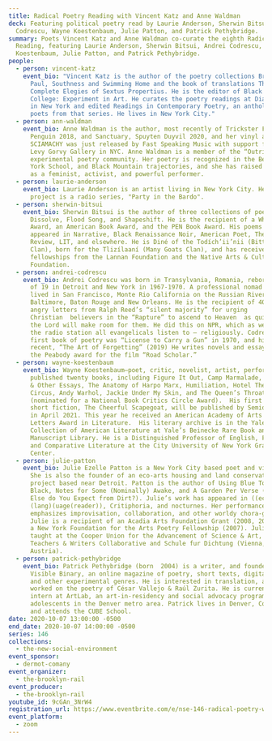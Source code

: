 ```yaml
---
title: Radical Poetry Reading with Vincent Katz and Anne Waldman
deck: Featuring political poetry read by Laurie Anderson, Sherwin Bitsui, Andrei
  Codrescu, Wayne Koestenbaum, Julie Patton, and Patrick Pethybridge.
summary: Poets Vincent Katz and Anne Waldman co-curate the eighth Radical Poetry
  Reading, featuring Laurie Anderson, Sherwin Bitsui, Andrei Codrescu, Wayne
  Koestenbaum, Julie Patton, and Patrick Pethybridge.
people:
  - person: vincent-katz
    event_bio: "Vincent Katz is the author of the poetry collections Broadway for
      Paul, Southness and Swimming Home and the book of translations The
      Complete Elegies of Sextus Propertius. He is the editor of Black Mountain
      College: Experiment in Art. He curates the poetry readings at Dia:Chelsea
      in New York and edited Readings in Contemporary Poetry, an anthology of
      poets from that series. He lives in New York City."
  - person: ann-waldman
    event_bio: Anne Waldman is the author, most recently of Trickster Feminism,
      Penguin 2018, and Sanctuary, Spuyten Duyvil 2020, and her vinyl album
      SCIAMACHY was just released by Fast Speaking Music with support from the
      Levy Gorvy Gallery in NYC. Anne Waldman is a member of the “Outrider”
      experimental poetry community. Her poetry is recognized in the Beat, New
      York School, and Black Mountain trajectories, and she has raised the bar
      as a feminist, activist, and powerful performer.
  - person: laurie-anderson
    event_bio: Laurie Anderson is an artist living in New York City. Her most recent
      project is a radio series, "Party in the Bardo".
  - person: sherwin-bitsui
    event_bio: Sherwin Bitsui is the author of three collections of poetry,
      Dissolve, Flood Song, and Shapeshift. He is the recipient of a Whiting
      Award, an American Book Award, and the PEN Book Award. His poems have
      appeared in Narrative, Black Renaissance Noir, American Poet, The Iowa
      Review, LIT, and elsewhere. He is Diné of the Todí­ch’ii’nii (Bitter Water
      Clan), born for the Tlizí­laaní­ (Many Goats Clan), and has received
      fellowships from the Lannan Foundation and the Native Arts & Culture
      Foundation.
  - person: andrei-codrescu
    event_bio: Andrei Codrescu was born in Transylvania, Romania, reborn at the age
      of 19 in Detroit and New York in 1967-1970. A professional nomad he has
      lived in San Francisco, Monte Rio California on the Russian River,
      Baltimore, Baton Rouge and New Orleans. He is the recipient of 40,000
      angry letters from Ralph Reed’s “silent majority” for urging
      Christian  believers in the “Rapture” to ascend to Heaven  as quickly as
      the Lord will make room for them. He did this on NPR, which as we know, is
      the radio station all evangelicals listen to – religiously. Codrescu’s
      first book of poetry was “License to Carry a Gun” in 1970, and his most
      recent, “The Art of Forgetting” (2019) He writes novels and essays and won
      the Peabody award for the film “Road Scholar.”
  - person: wayne-koestenbaum
    event_bio: Wayne Koestenbaum—poet, critic, novelist, artist, performer—has
      published twenty books, including Figure It Out, Camp Marmalade, My 1980s
      & Other Essays, The Anatomy of Harpo Marx, Humiliation, Hotel Theory,
      Circus, Andy Warhol, Jackie Under My Skin, and The Queen’s Throat
      (nominated for a National Book Critics Circle Award).  His first book of
      short fiction, The Cheerful Scapegoat, will be published by Semiotext[e]
      in April 2021. This year he received an American Academy of Arts and
      Letters Award in Literature.  His literary archive is in the Yale
      Collection of American Literature at Yale’s Beinecke Rare Book and
      Manuscript Library. He is a Distinguished Professor of English, French,
      and Comparative Literature at the City University of New York Graduate
      Center.
  - person: julie-patton
    event_bio: Julie Ezelle Patton is a New York City based poet and visual artist.
      She is also the founder of an eco-arts housing and land conservation
      project based near Detroit. Patton is the author of Using Blue To Get
      Black, Notes for Some (Nominally) Awake, and A Garden Per Verse (or What
      Else do You Expect from Dirt?). Julie’s work has appeared in ((eco
      (lang)(uage(reader)), Critiphoria, and nocturnes. Her performance work
      emphasizes improvisation, collaboration, and other worldy chora-graphs.
      Julie is a recipient of an Acadia Arts Foundation Grant (2008, 2010), and
      a New York Foundation for the Arts Poetry Fellowship (2007). Julie has
      taught at the Cooper Union for the Advancement of Science & Art, Naropa,
      Teachers & Writers Collaborative and Schule fur Dichtung (Vienna,
      Austria).
  - person: patrick-pethybridge
    event_bio: Patrick Pethybridge (born  2004) is a writer, and founder/editor of
      Visible Binary, an online magazine of poetry, short texts, digital media,
      and other experimental genres. He is interested in translation, and has
      worked on the poetry of César Vallejo & Raúl Zurita. He is currently an
      intern at ArtLab, an art-in-residency and social advocacy program for
      adolescents in the Denver metro area. Patrick lives in Denver, Colorado,
      and attends the CUBE School.
date: 2020-10-07 13:00:00 -0500
end_date: 2020-10-07 14:00:00 -0500
series: 146
collections:
  - the-new-social-environment
event_sponsor:
  - dermot-comany
event_organizer:
  - the-brooklyn-rail
event_producer:
  - the-brooklyn-rail
youtube_id: 9cGAn_3NrW4
registration_url: https://www.eventbrite.com/e/nse-146-radical-poetry-with-vincent-katz-and-anne-waldman-tickets-123509796125
event_platform:
  - zoom
---
```

